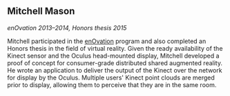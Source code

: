 ## Mitchell Mason

*enOvation 2013&ndash;2014, Honors thesis 2015*

Mitchell participated in the [enOvation](#enovation) program and also completed an Honors thesis in the field of virtual reality. Given the ready availability of the Kinect sensor and the Oculus head-mounted display, Mitchell developed a proof of concept for consumer-grade distributed shared augmented reality. He wrote an application to deliver the output of the Kinect over the network for display by the Oculus. Multiple users' Kinect point clouds are merged prior to display, allowing them to perceive that they are in the same room.
